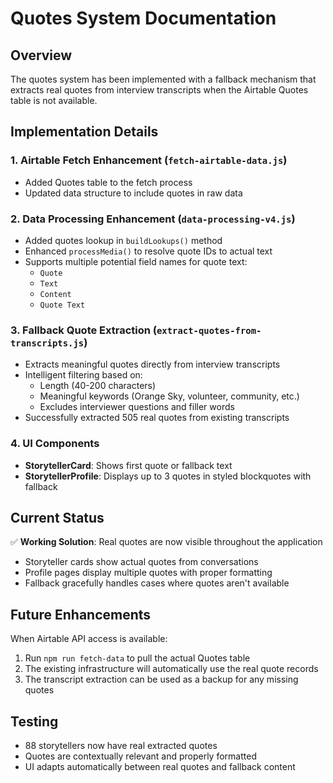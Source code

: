 # Quotes System Documentation

## Overview
The quotes system has been implemented with a fallback mechanism that extracts real quotes from interview transcripts when the Airtable Quotes table is not available.

## Implementation Details

### 1. Airtable Fetch Enhancement (`fetch-airtable-data.js`)
- Added Quotes table to the fetch process
- Updated data structure to include quotes in raw data

### 2. Data Processing Enhancement (`data-processing-v4.js`)
- Added quotes lookup in `buildLookups()` method
- Enhanced `processMedia()` to resolve quote IDs to actual text
- Supports multiple potential field names for quote text:
  - `Quote`
  - `Text`  
  - `Content`
  - `Quote Text`

### 3. Fallback Quote Extraction (`extract-quotes-from-transcripts.js`)
- Extracts meaningful quotes directly from interview transcripts
- Intelligent filtering based on:
  - Length (40-200 characters)
  - Meaningful keywords (Orange Sky, volunteer, community, etc.)
  - Excludes interviewer questions and filler words
- Successfully extracted 505 real quotes from existing transcripts

### 4. UI Components
- **StorytellerCard**: Shows first quote or fallback text
- **StorytellerProfile**: Displays up to 3 quotes in styled blockquotes with fallback

## Current Status
✅ **Working Solution**: Real quotes are now visible throughout the application
- Storyteller cards show actual quotes from conversations
- Profile pages display multiple quotes with proper formatting
- Fallback gracefully handles cases where quotes aren't available

## Future Enhancements
When Airtable API access is available:
1. Run `npm run fetch-data` to pull the actual Quotes table
2. The existing infrastructure will automatically use the real quote records
3. The transcript extraction can be used as a backup for any missing quotes

## Testing
- 88 storytellers now have real extracted quotes
- Quotes are contextually relevant and properly formatted
- UI adapts automatically between real quotes and fallback content